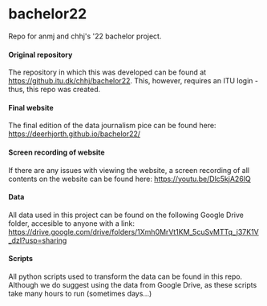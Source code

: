 # bachelor22
Repo for anmj and chhj's '22 bachelor project. 

#### Original repository
The repository in which this was developed can be found at https://github.itu.dk/chhj/bachelor22. This, however, requires an ITU login - thus, this repo was created.

#### Final website
The final edition of the data journalism pice can be found here: https://deerhjorth.github.io/bachelor22/

#### Screen recording of website
If there are any issues with viewing the website, a screen recording of all contents on the website can be found here: https://youtu.be/Dlc5kjA26IQ

#### Data
All data used in this project can be found on the following Google Drive folder, accesible to anyone with a link: https://drive.google.com/drive/folders/1Xmh0MrVt1KM_5cuSvMTTq_j37K1V_dzI?usp=sharing

#### Scripts
All python scripts used to transform the data can be found in this repo. Although we do suggest using the data from Google Drive, as these scripts take many hours to run (sometimes days...)
